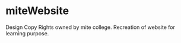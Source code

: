 # miteWebsite
Design Copy Rights owned by mite college.
Recreation of website for learning purpose.
